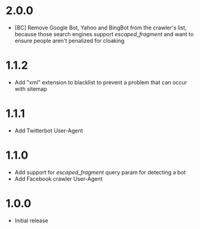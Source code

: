 # 2.0.0

* [BC] Remove Google Bot, Yahoo and BingBot from the crawler's list, because those search engines
support _escaped_fragment_ and want to ensure people aren't penalized for cloaking

# 1.1.2

* Add "xml" extension to blacklist to prevent a problem that can occur with sitemap

# 1.1.1

* Add Twitterbot User-Agent

# 1.1.0

* Add support for _escaped_fragment_ query param for detecting a bot
* Add Facebook crawler User-Agent

# 1.0.0

* Initial release
